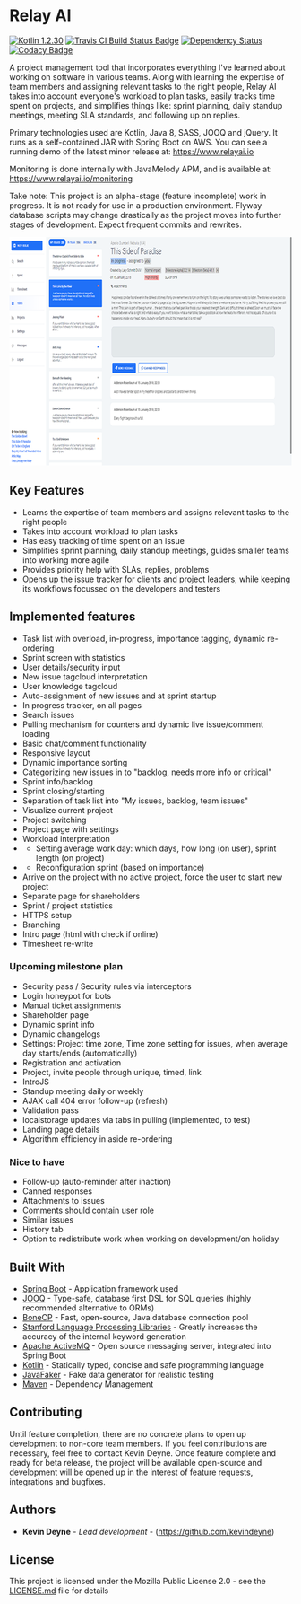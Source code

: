 # Relay AI

[![Kotlin 1.2.30](https://img.shields.io/badge/Kotlin-1.2.30-blue.svg)](http://kotlinlang.org)
[![Travis CI Build Status Badge](https://travis-ci.org/kevindeyne/tasker.svg?branch=master)](https://travis-ci.org/kevindeyne/tasker)
[![Dependency Status](https://www.versioneye.com/user/projects/5a88c76a0fb24f1b2f835483/badge.svg?style=flat-square)](https://www.versioneye.com/user/projects/5a88c76a0fb24f1b2f835483?child=summary)
[![Codacy Badge](https://api.codacy.com/project/badge/Grade/301284c7a63c4ad3b0a96b6f994c5b62)](https://www.codacy.com/app/kevindeyne/tasker?utm_source=github.com&amp;utm_medium=referral&amp;utm_content=kevindeyne/tasker&amp;utm_campaign=Badge_Grade)

A project management tool that incorporates everything I've learned about working on software in various teams. Along with learning the expertise of team members and assigning relevant tasks to the right people, Relay AI takes into account everyone's workload to plan tasks, easily tracks time spent on projects, and simplifies things like: sprint planning, daily standup meetings, meeting SLA standards, and following up on replies. 
 
Primary technologies used are Kotlin, Java 8, SASS, JOOQ and jQuery. It runs as a self-contained JAR with Spring Boot on AWS. You can see a running demo of the latest minor release at: https://www.relayai.io

Monitoring is done internally with JavaMelody APM, and is available at: https://www.relayai.io/monitoring

Take note: This project is an alpha-stage (feature incomplete) work in progress. It is not ready for use in a production environment. Flyway database scripts may change drastically as the project moves into further stages of development. Expect frequent commits and rewrites.

<p align="center">
  <img src="./README/taskr.png" alt="Relay AI example"
       width="800" height="407">
</p>

## Key Features

* Learns the expertise of team members and assigns relevant tasks to the right people
* Takes into account workload to plan tasks
* Has easy tracking of time spent on an issue
* Simplifies sprint planning, daily standup meetings, guides smaller teams into working more agile
* Provides priority help with SLAs, replies, problems
* Opens up the issue tracker for clients and project leaders, while keeping its workflows focussed on the developers and testers
 
## Implemented features 
 
* Task list with overload, in-progress, importance tagging, dynamic re-ordering 
* Sprint screen with statistics
* User details/security input 
* New issue tagcloud interpretation
* User knowledge tagcloud
* Auto-assignment of new issues and at sprint startup 
* In progress tracker, on all pages
* Search issues
* Pulling mechanism for counters and dynamic live issue/comment loading 
* Basic chat/comment functionality 
* Responsive layout
* Dynamic importance sorting 
* Categorizing new issues in to "backlog, needs more info or critical"
* Sprint info/backlog
* Sprint closing/starting
* Separation of task list into "My issues, backlog, team issues" 
* Visualize current project 
* Project switching
* Project page with settings
* Workload interpretation 
* *  Setting average work day: which days, how long (on user), sprint length (on project) 
* *  Reconfiguration sprint (based on importance) 
* Arrive on the project with no active project, force the user to start new project 
* Separate page for shareholders
* Sprint / project statistics
* HTTPS setup 
* Branching 
* Intro page (html with check if online) 
* Timesheet re-write
 
### Upcoming milestone plan
* Security pass / Security rules via interceptors
* Login honeypot for bots 
* Manual ticket assignments
* Shareholder page
* Dynamic sprint info
* Dynamic changelogs
* Settings: Project time zone, Time zone setting for issues, when average day starts/ends (automatically)
* Registration and activation
* Project, invite people through unique, timed, link 
* IntroJS
* Standup meeting daily or weekly 
* AJAX call 404 error follow-up (refresh)
* Validation pass
* localstorage updates via tabs in pulling (implemented, to test)
* Landing page details
* Algorithm efficiency in aside re-ordering

### Nice to have
* Follow-up (auto-reminder after inaction) 
* Canned responses
* Attachments to issues
* Comments should contain user role
* Similar issues
* History tab
* Option to redistribute work when working on development/on holiday 

## Built With 
 
* [Spring Boot](https://projects.spring.io/spring-boot/) - Application framework used 
* [JOOQ](https://www.jooq.org/) - Type-safe, database first DSL for SQL queries (highly recommended alternative to ORMs) 
* [BoneCP](http://jolbox.com) - Fast, open-source, Java database connection pool 
* [Stanford Language Processing Libraries](https://nlp.stanford.edu/software/) - Greatly increases the accuracy of the internal keyword generation 
* [Apache ActiveMQ](http://activemq.apache.org/) - Open source messaging server, integrated into Spring Boot 
* [Kotlin](https://kotlinlang.org/) - Statically typed, concise and safe programming language 
* [JavaFaker](https://github.com/DiUS/java-faker) - Fake data generator for realistic testing 
* [Maven](https://maven.apache.org/) - Dependency Management 
 
## Contributing 
 
Until feature completion, there are no concrete plans to open up development to non-core team members. If you feel contributions are necessary, feel free to contact Kevin Deyne. Once feature complete and ready for beta release, the project will be available open-source and development will be opened up in the interest of feature requests, integrations and bugfixes.
 
## Authors 
 
* **Kevin Deyne** - *Lead development* - (https://github.com/kevindeyne) 
 
## License 
 
This project is licensed under the Mozilla Public License 2.0 - see the [LICENSE.md](https://github.com/kevindeyne/tasker/blob/master/LICENSE) file for details 